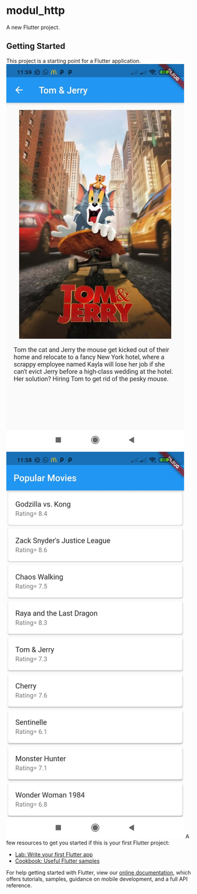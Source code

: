 # modul_http

A new Flutter project.

## Getting Started

This project is a starting point for a Flutter application.
![screenshot](image/ss.jpeg)
![screenshot](image/ss1.jpeg)
A few resources to get you started if this is your first Flutter project:

- [Lab: Write your first Flutter app](https://flutter.dev/docs/get-started/codelab)
- [Cookbook: Useful Flutter samples](https://flutter.dev/docs/cookbook)

For help getting started with Flutter, view our
[online documentation](https://flutter.dev/docs), which offers tutorials,
samples, guidance on mobile development, and a full API reference.
